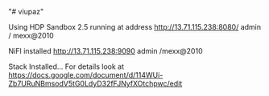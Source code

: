 "# viupaz" 

Using HDP Sandbox 2.5 
running at address http://13.71.115.238:8080/
admin / mexx@2010

NiFI installed http://13.71.115.238:9090 
admin /mexx@2010

Stack Installed...
For details look at https://docs.google.com/document/d/114WUi-Zb7URuNBmsodV5tG0LdyD32fFJNyfXOtchpwc/edit



